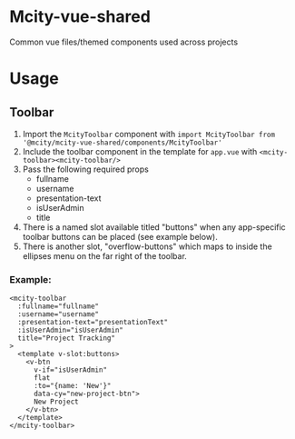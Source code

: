 # Mcity-vue-shared
Common vue files/themed components used across projects

# Usage
## Toolbar
1. Import the `McityToolbar` component with
`import McityToolbar from '@mcity/mcity-vue-shared/components/McityToolbar'`
2. Include the toolbar component in the template for `app.vue` with `<mcity-toolbar><mcity-toolbar/>`
3. Pass the following required props
    - fullname
    - username
    - presentation-text
    - isUserAdmin
    - title
4. There is a named slot available titled "buttons" when any app-specific toolbar buttons can be placed (see example below).
5. There is another slot, "overflow-buttons" which maps to inside the ellipses menu on the far right of the toolbar.

### Example:
```
<mcity-toolbar
  :fullname="fullname"
  :username="username"
  :presentation-text="presentationText"
  :isUserAdmin="isUserAdmin"
  title="Project Tracking"
>
  <template v-slot:buttons>
    <v-btn
      v-if="isUserAdmin"
      flat
      :to="{name: 'New'}"
      data-cy="new-project-btn">
      New Project
    </v-btn>
  </template>
</mcity-toolbar>
```
